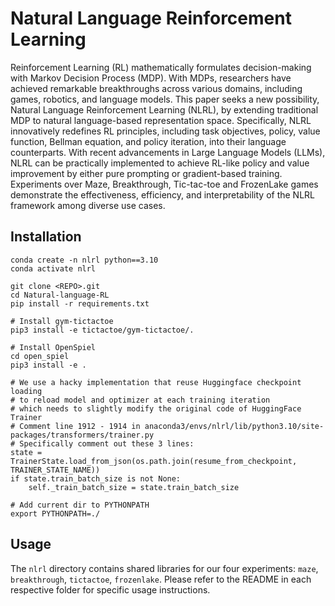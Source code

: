 # Natural Language Reinforcement Learning

Reinforcement Learning (RL) mathematically formulates decision-making with Markov Decision Process (MDP). With MDPs, researchers have achieved remarkable breakthroughs across various domains, including games, robotics, and language models. This paper seeks a new possibility, Natural Language Reinforcement Learning (NLRL), by extending traditional MDP to natural language-based representation space. Specifically, NLRL innovatively redefines RL principles, including task objectives, policy, value function, Bellman equation, and policy iteration, into their language counterparts. With recent advancements in Large Language Models (LLMs), NLRL can be practically implemented to achieve RL-like policy and value improvement by either pure prompting or gradient-based training. Experiments over Maze, Breakthrough, Tic-tac-toe and FrozenLake games demonstrate the effectiveness, efficiency, and interpretability of the NLRL framework among diverse use cases. 

## Installation
```
conda create -n nlrl python==3.10
conda activate nlrl

git clone <REPO>.git
cd Natural-language-RL
pip install -r requirements.txt

# Install gym-tictactoe
pip3 install -e tictactoe/gym-tictactoe/.

# Install OpenSpiel
cd open_spiel
pip3 install -e .

# We use a hacky implementation that reuse Huggingface checkpoint loading
# to reload model and optimizer at each training iteration
# which needs to slightly modify the original code of HuggingFace Trainer
# Comment line 1912 - 1914 in anaconda3/envs/nlrl/lib/python3.10/site-packages/transformers/trainer.py
# Specifically comment out these 3 lines:
state = TrainerState.load_from_json(os.path.join(resume_from_checkpoint, TRAINER_STATE_NAME))
if state.train_batch_size is not None:
    self._train_batch_size = state.train_batch_size

# Add current dir to PYTHONPATH
export PYTHONPATH=./
```

## Usage
The `nlrl` directory contains shared libraries for our four experiments: `maze`, `breakthrough`, `tictactoe`, `frozenlake`. Please refer to the README in each respective folder for specific usage instructions.
